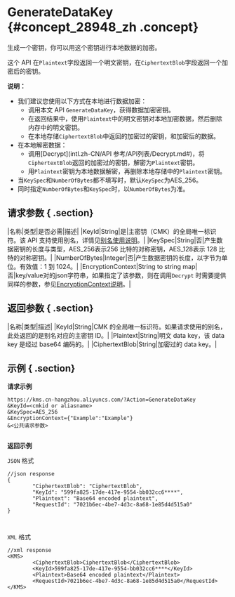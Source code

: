 # GenerateDataKey {#concept_28948_zh .concept}

生成一个密钥，你可以用这个密钥进行本地数据的加密。

这个 API 在`Plaintext`字段返回一个明文密钥，在`CiphertextBlob`字段返回一个加密后的密钥。

**说明：** 

-   我们建议您使用以下方式在本地进行数据加密：
    -   调用本文 API `GenerateDataKey`，获得数据加密密钥。
    -   在返回结果中，使用`Plaintext`中的明文密钥对本地加密数据，然后删除内存中的明文密钥。
    -   在本地存储`CiphertextBlob`中返回的加密过的密钥，和加密后的数据。
-   在本地解密数据：
    -   调用[Decrypt](intl.zh-CN/API 参考/API列表/Decrypt.md#)，将`CiphertextBlob`返回的加密过的密钥，解密为`Plaintext`密钥。
    -   用`Plaintext`密钥为本地数据解密，再删除本地存储中的`Plaintext`密钥。
-   当`KeySpec`和`NumberOfBytes`都不填写时，默认`KeySpec`为AES\_256。
-   同时指定`NumberOfBytes`和`KeySpec`时，以`NumberOfBytes`为准。

## 请求参数 { .section}

|名称|类型|是否必需|描述|
|KeyId|String|是|主密钥（CMK）的全局唯一标识符。该 API 支持使用别名，详情见[别名使用说明](../../../../intl.zh-CN/用户指南/别名使用说明.md#)。|
|KeySpec|String|否|产生数据密钥的长度与类型，AES\_256表示256 比特的对称密钥，AES\_128表示 128 比特的对称密钥。|
|NumberOfBytes|Integer|否|产生数据密钥的长度，以字节为单位。有效值：1 到 1024。|
|EncryptionContext|String to string map|否|key/value对的json字符串，如果指定了该参数，则在调用`Decrypt` 时需要提供同样的参数，参见[EncryptionContext说明](../../../../intl.zh-CN/用户指南/EncryptionContext说明.md#)。|

## 返回参数 { .section}

|名称|类型|描述|
|KeyId|String|CMK 的全局唯一标识符。如果请求使用的别名，此处返回的是别名对应的主密钥 ID。|
|Plaintext|String|明文 data key，该 data key 是经过 base64 编码的。|
|CiphertextBlob|String|加密过的 data key。|

## 示例 { .section}

**请求示例**

```
https://kms.cn-hangzhou.aliyuncs.com/?Action=GenerateDataKey
&KeyId=<cmkid or aliasname>
&KeySpec=AES_256
&EncryptionContext={"Example":"Example"}
&<公共请求参数>
			
```

**返回示例**

`JSON` 格式

```
//json response
{
        "CiphertextBlob": "CiphertextBlob",
        "KeyId": "599fa825-17de-417e-9554-bb032cc6****",
        "Plaintext": "Base64 encoded plaintext",
        "RequestId": "7021b6ec-4be7-4d3c-8a68-1e85d4d515a0"
}

			
```

`XML` 格式

```
//xml response
<KMS>
        <CiphertextBlob>CiphertextBlob</CiphertextBlob>
        <KeyId>599fa825-17de-417e-9554-bb032cc6****</KeyId>
        <Plaintext>Base64 encoded plaintext</Plaintext>
        <RequestId>7021b6ec-4be7-4d3c-8a68-1e85d4d515a0</RequestId>
</KMS>
			
```

